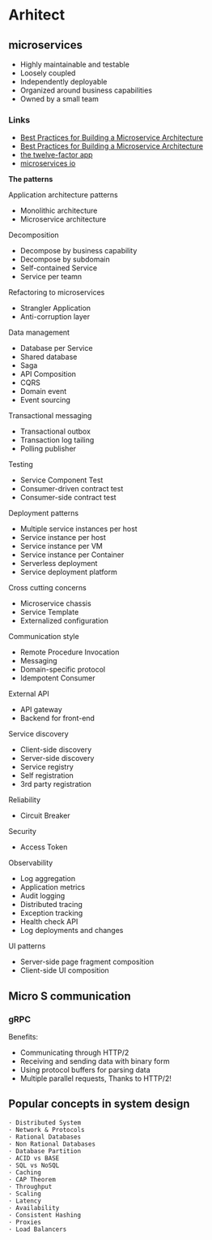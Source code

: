 # Arhitect

## microservices

- Highly maintainable and testable
- Loosely coupled
- Independently deployable
- Organized around business capabilities
- Owned by a small team

### Links

- [Best Practices for Building a Microservice Architecture](https://github.com/katopz/best-practices/blob/master/best-practices-for-building-a-microservice-architecture.md)
- [Best Practices for Building a Microservice Architecture](https://www.vinaysahni.com/best-practices-for-building-a-microservice-architecture)
- [the twelve-factor app](https://12factor.net/)
- [microservices io](https://microservices.io/)

__The patterns__

Application architecture patterns

- Monolithic architecture
- Microservice architecture
        
Decomposition

- Decompose by business capability
- Decompose by subdomain
- Self-contained Service
- Service per teamn

Refactoring to microservices

- Strangler Application
- Anti-corruption layer

Data management

- Database per Service
- Shared database
- Saga
- API Composition
- CQRS
- Domain event
- Event sourcing

Transactional messaging

- Transactional outbox
- Transaction log tailing
- Polling publisher

Testing

- Service Component Test
- Consumer-driven contract test
- Consumer-side contract test

Deployment patterns

- Multiple service instances per host
- Service instance per host
- Service instance per VM
- Service instance per Container
- Serverless deployment
- Service deployment platform

Cross cutting concerns

- Microservice chassis
- Service Template
- Externalized configuration

Communication style

- Remote Procedure Invocation
- Messaging
- Domain-specific protocol
- Idempotent Consumer

External API

- API gateway
- Backend for front-end

Service discovery

- Client-side discovery
- Server-side discovery
- Service registry
- Self registration
- 3rd party registration
        
Reliability

- Circuit Breaker

Security

- Access Token

Observability

- Log aggregation
- Application metrics
- Audit logging
- Distributed tracing
- Exception tracking
- Health check API
- Log deployments and changes
       
UI patterns

- Server-side page fragment composition
- Client-side UI composition

## Micro S communication

### gRPC

Benefits:

- Communicating through HTTP/2
- Receiving and sending data with binary form
- Using protocol buffers for parsing data
- Multiple parallel requests, Thanks to HTTP/2!

## Popular concepts in system design
    · Distributed System
    · Network & Protocols
    · Rational Databases
    · Non Rational Databases
    · Database Partition
    · ACID vs BASE
    · SQL vs NoSQL
    · Caching
    · CAP Theorem
    · Throughput
    · Scaling
    · Latency
    · Availability
    · Consistent Hashing
    · Proxies
    · Load Balancers
